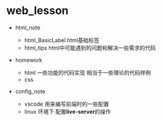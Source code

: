 # web_lesson

* html_note
  * html_BasicLabel    html基础标签
  * html_tips                 html中可能遇到的问题和解决一些需求的代码

* homework
  * html 一些功能的代码实现 相当于一些理论的代码样例
  * css

* config_note
  * vscode   用来编写前端时的一些配置
  * linux 环境下 配置**live-server**的操作